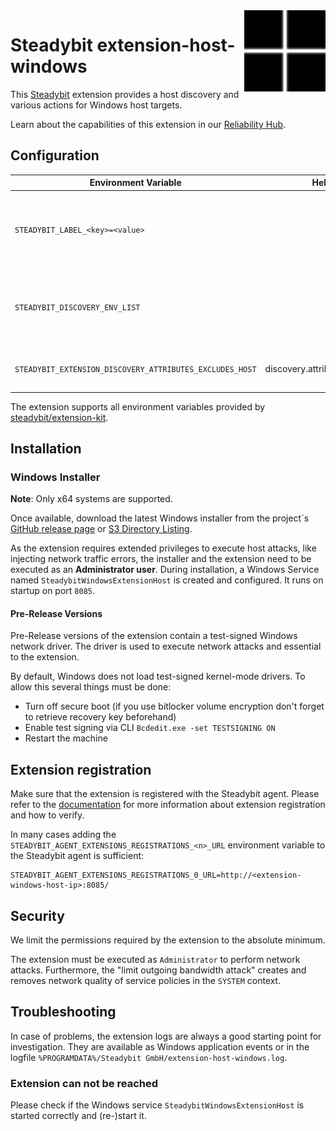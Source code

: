 <img src="./logo.svg" height="130" align="right" alt="Host logo">

# Steadybit extension-host-windows

This [Steadybit](https://www.steadybit.com/) extension provides a host discovery and various actions for Windows host targets.

Learn about the capabilities of this extension in our [Reliability Hub](https://hub.steadybit.com/extension/com.steadybit.extension_host_windows).

## Configuration

| Environment Variable                                     | Helm value                         | Meaning                                                                                                                                                                                                                       | Required | Default |
|----------------------------------------------------------|------------------------------------|-------------------------------------------------------------------------------------------------------------------------------------------------------------------------------------------------------------------------------|----------|---------|
| `STEADYBIT_LABEL_<key>=<value>`                          |                                    | Environment variables starting with `STEADYBIT_LABEL_` will be added to discovered targets' attributes. <br>**Example:** `STEADYBIT_LABEL_TEAM=Fullfillment` adds to each discovered target the attribute `team=Fullfillment` | no       |         |
| `STEADYBIT_DISCOVERY_ENV_LIST`                           |                                    | List of environment variables to be evaluated and added to discovered targets' attributes. <br> **Example:** `STEADYBIT_DISCOVERY_ENV_LIST=STAGE` adds to each target the attribute `stage=<value of $STAGE>`                 | no       |         |
| `STEADYBIT_EXTENSION_DISCOVERY_ATTRIBUTES_EXCLUDES_HOST` | discovery.attributes.excludes.host | List of Target Attributes which will be excluded during discovery. Checked by key equality and supporting trailing "*"                                                                                                        | false    |         |

The extension supports all environment variables provided by [steadybit/extension-kit](https://github.com/steadybit/extension-kit#environment-variables).

## Installation

### Windows Installer

**Note**: Only x64 systems are supported.

Once available, download the latest Windows installer from the project`s [GitHub release page](https://github.com/steadybit/WinDivert/releases) or [S3 Directory Listing](https://steadybit-shared-eu-central-1-windows-artifacts-public.s3.amazonaws.com/index.html).

As the extension requires extended privileges to execute host attacks, like injecting network traffic errors, the installer and the extension need to be executed as an **Administrator user**.
During installation, a Windows Service named `SteadybitWindowsExtensionHost` is created and configured. It runs on startup on port `8085`.

#### Pre-Release Versions

Pre-Release versions of the extension contain a test-signed Windows network driver. The driver is used to execute network attacks and essential to the extension.

By default, Windows does not load test-signed kernel-mode drivers. To allow this several things must be done:
- Turn off secure boot (if you use bitlocker volume encryption don't forget to retrieve recovery key beforehand)
- Enable test signing via CLI ```Bcdedit.exe -set TESTSIGNING ON```
- Restart the machine

## Extension registration

Make sure that the extension is registered with the Steadybit agent. Please refer to
the [documentation](https://docs.steadybit.com/install-and-configure/install-agent/extension-registration) for more
information about extension registration and how to verify.

In many cases adding the `STEADYBIT_AGENT_EXTENSIONS_REGISTRATIONS_<n>_URL` environment variable to the Steadybit agent is sufficient:

```shell
STEADYBIT_AGENT_EXTENSIONS_REGISTRATIONS_0_URL=http://<extension-windows-host-ip>:8085/
```

## Security

We limit the permissions required by the extension to the absolute minimum.

The extension must be executed as `Administrator` to perform network attacks. Furthermore, the "limit outgoing bandwidth attack" creates and removes network quality of service policies in the `SYSTEM` context.

## Troubleshooting

In case of problems, the extension logs are always a good starting point for investigation. They are available as Windows application events or in the logfile `%PROGRAMDATA%/Steadybit GmbH/extension-host-windows.log`.

### Extension can not be reached

Please check if the Windows service `SteadybitWindowsExtensionHost` is started correctly and (re-)start it.
